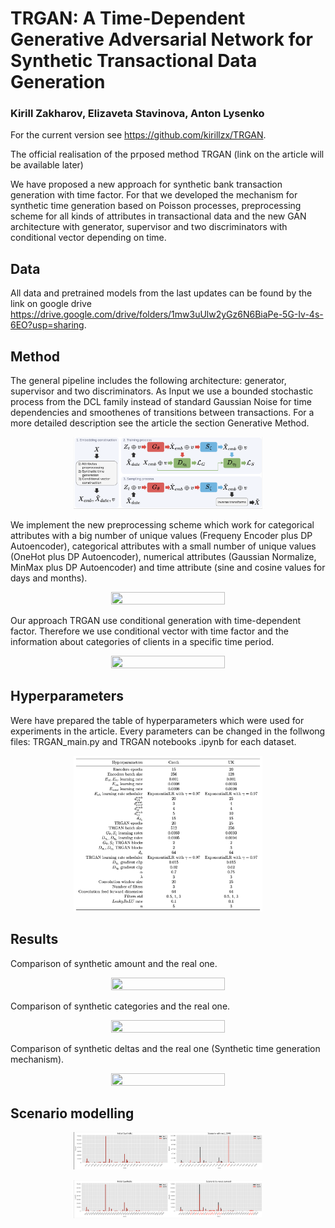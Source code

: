 # TRGAN: A Time-Dependent Generative Adversarial Network for Synthetic Transactional Data Generation
### Kirill Zakharov, Elizaveta Stavinova, Anton Lysenko
For the current version see https://github.com/kirillzx/TRGAN.

The official realisation of the prposed method TRGAN (link on the article will be available later)

We have proposed a new approach for synthetic bank transaction generation with time factor. For that we developed the mechanism for synthetic time generation based on Poisson processes, preprocessing scheme for all kinds of attributes in transactional data and the new GAN architecture with generator, supervisor and two discriminators with conditional vector depending on time.

## Data
All data and pretrained models from the last updates can be found by the link on google drive https://drive.google.com/drive/folders/1mw3uUlw2yGz6N6BiaPe-5G-Iv-4s-6EO?usp=sharing.

## Method
The general pipeline includes the following architecture: generator, supervisor and two discriminators. As Input we use a bounded stochastic process from the DCL family instead of standard Gaussian Noise for time dependencies and smoothenes of transitions between transactions. For a more detailed description see the article the section Generative Method.

<p align="center">
<img src="https://github.com/kirillzx/TRGAN/blob/main/Images/general.png"  width="60%" height="30%">
</p>

We implement the new preprocessing scheme which work for categorical attributes with a big number of unique values (Frequeny Encoder plus DP Autoencoder), categorical attributes with a small number of unique values (OneHot plus DP Autoencoder), numerical attributes (Gaussian Normalize, MinMax plus DP Autoencoder) and time attribute (sine and cosine values for days and months).

<p align="center">
<img src="https://github.com/kirillzx/TRGAN/blob/main/Images/preprocessing.png"  width="60%" height="30%">
</p>

Our approach TRGAN use conditional generation with time-dependent factor. Therefore we use conditional vector with time factor and the information about categories of clients in a specific time period. 

<p align="center">
<img src="https://github.com/kirillzx/TRGAN/blob/main/Images/cv.png"  width="60%" height="30%">
</p>

## Hyperparameters
Were have prepared the table of hyperparameters which were used for experiments in the article. Every parameters can be changed in the follwong files: TRGAN_main.py and TRGAN notebooks .ipynb for each dataset.

<p align="center">
<img src="https://github.com/kirillzx/TRGAN/blob/main/Images/hyper.png"  width="60%" height="30%">
</p>


## Results
Comparison of synthetic amount and the real one. 

<p align="center">
<img src="https://github.com/kirillzx/TRGAN/blob/main/Images/amount.png"  width="60%" height="30%">
</p>

Comparison of synthetic categories and the real one. 
<p align="center">
<img src="https://github.com/kirillzx/TRGAN/blob/main/Images/mcc.png"  width="60%" height="30%">
</p>

Comparison of synthetic deltas and the real one (Synthetic time generation mechanism). 
<p align="center">
<img src="https://github.com/kirillzx/TRGAN/blob/main/Images/delta.png"  width="60%" height="30%">
</p>

## Scenario modelling

<p align="center">
<img src="https://github.com/kirillzx/TRGAN/blob/main/Images/scenario_by_mcc.png"  width="60%" height="30%">
</p>

<p align="center">
<img src="https://github.com/kirillzx/TRGAN/blob/main/Images/scenario_by_value.png"  width="60%" height="30%">
</p>
